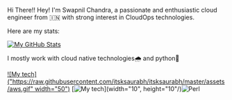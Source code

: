 Hi There!!
Hey! I'm Swapnil Chandra, a passionate and enthusiastic cloud engineer from 🇮🇳 with strong interest in CloudOps technologies.

Here are my stats:

[![My GitHub Stats](https://github-readme-stats.vercel.app/api/?username=swapnil-dot&count_private=true&theme=tokyonight&showicons=true)]()



I mostly work with cloud native technologies🌧 and python🐍 

[![My tech]("https://raw.githubusercontent.com/itsksaurabh/itsksaurabh/master/assets/aws.gif" width="50")]()
[![My tech](https://raw.githubusercontent.com/swapnil-dot/images/master/giphy.gif)](width="10", height="10"/)![Perl](https://img.shields.io/badge/perl-%2339457E.svg?style=for-the-badge&logo=perl&logoColor=white)

